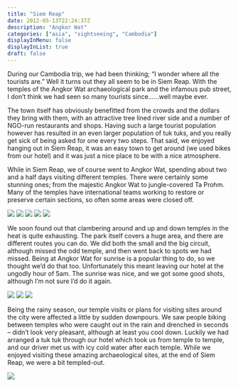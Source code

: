 ```yaml
---
title: "Siem Reap"
date: 2012-05-13T22:24:37Z
description: "Angkor Wat"
categories: ["asia", "sightseeing", "Cambodia"]
displayInMenu: false
displayInList: true
draft: false
---
```


During our Cambodia trip, we had been thinking; “I wonder where all the tourists are.” Well it turns out they all seem to be in Siem Reap. With the temples of the Angkor Wat archaeological park and the infamous pub street, I don’t think we had seen so many tourists since……well maybe ever.

The town itself has obviously benefitted from the crowds and the dollars they bring with them, with an attractive tree lined river side and a number of NGO-run restaurants and shops. Having such a large tourist population however has resulted in an even larger population of tuk tuks, and you really get sick of being asked for one every two steps. That said, we enjoyed hanging out in Siem Reap, it was an easy town to get around (we used bikes from our hotel) and it was just a nice place to be with a nice atmosphere.

While in Siem Reap, we of course went to Angkor Wat, spending about two and a half days visiting different temples. There were certainly some stunning ones; from the majestic Angkor Wat to jungle-covered Ta Prohm. Many of the temples have international teams working to restore or preserve certain sections, so often some areas were closed off. 

![](/siem_reap/siem_reap1.jpg)
![](/siem_reap/siem_reap2.jpg)
![](/siem_reap/siem_reap3.jpg)
![](/siem_reap/siem_reap4.jpg)
![](/siem_reap/siem_reap5.jpg)

We soon found out that clambering around and up and down temples in the heat is quite exhausting. The park itself covers a huge area, and there are different routes you can do. We did both the small and the big circuit, although missed the odd temple, and then went back to spots we had missed. Being at Angkor Wat for sunrise is a popular thing to do, so we thought we’d do that too. Unfortunately this meant leaving our hotel at the ungodly hour of 5am. The sunrise was nice, and we got some good shots, although I’m not sure I’d do it again.


![](/siem_reap/siem_reap6.jpg)
![](/siem_reap/siem_reap7.jpg)
![](/siem_reap/siem_reap8.jpg)

Being the rainy season, our temple visits or plans for visiting sites around the city were affected a little by sudden downpours. We saw people biking between temples who were caught out in the rain and drenched in seconds – didn’t look very pleasant, although at least you cool down. Luckily we had arranged a tuk tuk through our hotel which took us from temple to temple, and our driver met us with icy cold water after each temple. While we enjoyed visiting these amazing archaeological sites, at the end of Siem Reap, we were a bit templed-out. 


![](/siem_reap/siem_reap9.jpg)

